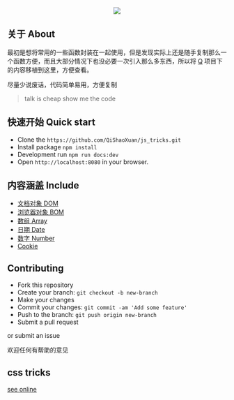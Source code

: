<div align="center"><img src="https://raw.githubusercontent.com/QiShaoXuan/js_tricks/master/logo.png"></div>

## 关于 About

最初是想将常用的一些函数封装在一起使用，但是发现实际上还是随手复制那么一个函数方便，而且大部分情况下也没必要一次引入那么多东西，所以将 <a href="https://github.com/QiShaoXuan/Q">Q</a> 项目下的内容移植到这里，方便查看。

尽量少说废话，代码简单易用，方便复制

> talk is cheap show me the code

## 快速开始 Quick start

- Clone the `https://github.com/QiShaoXuan/js_tricks.git`
- Install package `npm install`
- Development run `npm run docs:dev`
- Open `http://localhost:8080` in your browser.

## 内容涵盖 Include

- <a href="https://qishaoxuan.github.io/js_tricks/dom">文档对象 DOM</a>
- <a href="https://qishaoxuan.github.io/js_tricks/bom">浏览器对象 BOM</a>
- <a href="https://qishaoxuan.github.io/js_tricks/array">数组 Array</a>
- <a href="https://qishaoxuan.github.io/js_tricks/date">日期 Date</a>
- <a href="https://qishaoxuan.github.io/js_tricks/number">数字 Number</a>
- <a href="https://qishaoxuan.github.io/js_tricks/cookie">Cookie</a>

## Contributing

- Fork this repository
- Create your branch: `git checkout -b new-branch`
- Make your changes
- Commit your changes: `git commit -am 'Add some feature'`
- Push to the branch: `git push origin new-branch`
- Submit a pull request

or submit an issue

欢迎任何有帮助的意见

## css tricks
<a href="https://qishaoxuan.github.io/css_tricks/" target="_blank">see online</a>


